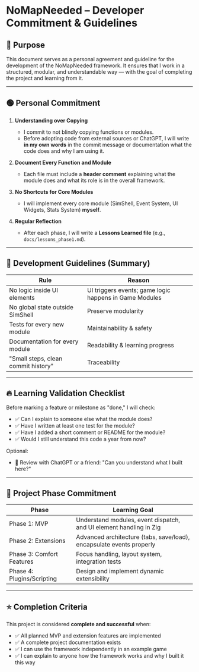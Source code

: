 # NoMapNeeded – Developer Commitment & Guidelines

## 🎯 Purpose
This document serves as a personal agreement and guideline for the development of the NoMapNeeded framework. It ensures that I work in a structured, modular, and understandable way — with the goal of completing the project and learning from it.

---

## 🟢 Personal Commitment

1. **Understanding over Copying**
   - I commit to not blindly copying functions or modules.
   - Before adopting code from external sources or ChatGPT, I will write **in my own words** in the commit message or documentation what the code does and why I am using it.

2. **Document Every Function and Module**
   - Each file must include a **header comment** explaining what the module does and what its role is in the overall framework.

3. **No Shortcuts for Core Modules**
   - I will implement every core module (SimShell, Event System, UI Widgets, Stats System) **myself**.

4. **Regular Reflection**
   - After each phase, I will write a **Lessons Learned file** (e.g., `docs/lessons_phase1.md`).

---

## 📄 Development Guidelines (Summary)

| Rule | Reason |
|-----|-----|
| No logic inside UI elements | UI triggers events; game logic happens in Game Modules |
| No global state outside SimShell | Preserve modularity |
| Tests for every new module | Maintainability & safety |
| Documentation for every module | Readability & learning progress |
| "Small steps, clean commit history" | Traceability |

---

## 🔥 Learning Validation Checklist

Before marking a feature or milestone as "done," I will check:

- ✅ Can I explain to someone else what the module does?
- ✅ Have I written at least one test for the module?
- ✅ Have I added a short comment or README for the module?
- ✅ Would I still understand this code a year from now?

Optional:
- 📌 Review with ChatGPT or a friend: "Can you understand what I built here?"

---

## 🚀 Project Phase Commitment

| Phase | Learning Goal |
|----|----|
| Phase 1: MVP | Understand modules, event dispatch, and UI element handling in Zig |
| Phase 2: Extensions | Advanced architecture (tabs, save/load), encapsulate events properly |
| Phase 3: Comfort Features | Focus handling, layout system, integration tests |
| Phase 4: Plugins/Scripting | Design and implement dynamic extensibility |

---

## ⭐️ Completion Criteria

This project is considered **complete and successful** when:

- ✅ All planned MVP and extension features are implemented
- ✅ A complete project documentation exists
- ✅ I can use the framework independently in an example game
- ✅ I can explain to anyone how the framework works and why I built it this way

